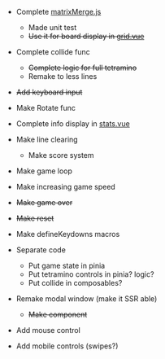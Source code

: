 - Complete [matrixMerge.js](composables/matrixMerge.js)
  - Made unit test
  - ~~Use it for board display in [grid.vue](components/tetris/grid.vue)~~
- Complete collide func
  - ~~Complete logic for full tetramino~~
  - Remake to less lines


- ~~Add keyboard input~~
- Make Rotate func
- Complete info display in [stats.vue](components/tetris/stats.vue)


- Make line clearing
  - Make score system
- Make game loop
- Make increasing game speed
- ~~Make game over~~
- ~~Make reset~~


- Make defineKeydowns macros
- Separate code
  - Put game state in pinia 
  - Put tetramino controls in pinia? logic?
  - Put collide in composables?



- Remake modal window (make it SSR able)
  - ~~Make component~~
- Add mouse control
- Add mobile controls (swipes?)
